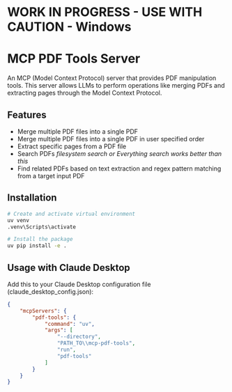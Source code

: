 # WORK IN PROGRESS - USE WITH CAUTION - Windows

# MCP PDF Tools Server

An MCP (Model Context Protocol) server that provides PDF manipulation tools. This server allows LLMs to perform operations like merging PDFs and extracting pages through the Model Context Protocol.

## Features

- Merge multiple PDF files into a single PDF
- Merge multiple PDF files into a single PDF in user specified order
- Extract specific pages from a PDF file
- Search PDFs *filesystem search or Everything search works better than this*
- Find related PDFs based on text extraction and regex pattern matching from a target input PDF

## Installation

```bash
# Create and activate virtual environment
uv venv
.venv\Scripts\activate

# Install the package
uv pip install -e .
```

## Usage with Claude Desktop

Add this to your Claude Desktop configuration file (claude_desktop_config.json):

```json
{
    "mcpServers": {
        "pdf-tools": {
            "command": "uv",
            "args": [
                "--directory",
                "PATH_TO\\mcp-pdf-tools",
                "run",
                "pdf-tools"
            ]
        }
    }
}
```
